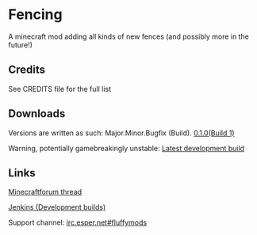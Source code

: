 Fencing
=======
A minecraft mod adding all kinds of new fences (and possibly more in the future!)


Credits
-------
See CREDITS file for the full list

Downloads
-------
Versions are written as such: Major.Minor.Bugfix (Build).
[0.1.0(Build 1)](https://github.com/tyrope/fencing/releases/download/0.1/fencing-0.1.jar)

Warning, potentially gamebreakingly unstable: [Latest development build](http://willie.dftba.net/jenkins/job/Fencing/lastSuccessfulBuild/artifact/fencing-nightly.jar)

Links
-------
[Minecraftforum thread](http://www.minecraftforum.net/topic/2258380-fencing/)

[Jenkins (Development builds)](http://willie.dftba.net/jenkins/job/Fencing/)

Support channel: [irc.esper.net#fluffymods](https://webchat.esper.net/?channels=fluffymods)

